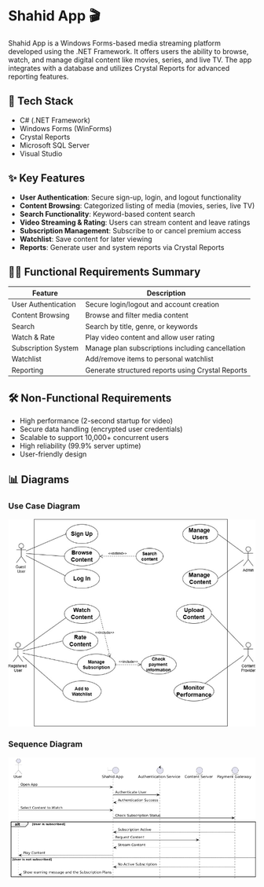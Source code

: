 # Shahid App 🎬

Shahid App is a Windows Forms-based media streaming platform developed using the .NET Framework. It offers users the ability to browse, watch, and manage digital content like movies, series, and live TV. The app integrates with a database and utilizes Crystal Reports for advanced reporting features.

## 🧰 Tech Stack

- C# (.NET Framework)
- Windows Forms (WinForms)
- Crystal Reports
- Microsoft SQL Server
- Visual Studio

## ✨ Key Features

- **User Authentication**: Secure sign-up, login, and logout functionality
- **Content Browsing**: Categorized listing of media (movies, series, live TV)
- **Search Functionality**: Keyword-based content search
- **Video Streaming & Rating**: Users can stream content and leave ratings
- **Subscription Management**: Subscribe to or cancel premium access
- **Watchlist**: Save content for later viewing
- **Reports**: Generate user and system reports via Crystal Reports

## 🧑‍💼 Functional Requirements Summary

| Feature                | Description                                               |
|------------------------|-----------------------------------------------------------|
| User Authentication    | Secure login/logout and account creation                  |
| Content Browsing       | Browse and filter media content                           |
| Search                 | Search by title, genre, or keywords                        |
| Watch & Rate           | Play video content and allow user rating                  |
| Subscription System    | Manage plan subscriptions including cancellation          |
| Watchlist              | Add/remove items to personal watchlist                    |
| Reporting              | Generate structured reports using Crystal Reports         |

## 🛠️ Non-Functional Requirements

- High performance (2-second startup for video)
- Secure data handling (encrypted user credentials)
- Scalable to support 10,000+ concurrent users
- High reliability (99.9% server uptime)
- User-friendly design

## 📊 Diagrams

### Use Case Diagram
![Use Case Diagram](Shahid_UseCase_Diagram.jpg)

### Sequence Diagram
![Sequence Diagram](Shahid_watching_content.png)


